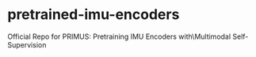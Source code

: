 # pretrained-imu-encoders
Official Repo for PRIMUS: Pretraining IMU Encoders with\\Multimodal Self-Supervision
